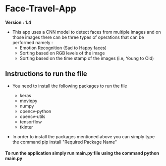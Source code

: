 # Face-Travel-App
**Version : 1.4**

* This app uses a CNN model to detect faces from multiple images and on those images there can be three types of operations that can be performed namely : 
   * Emotion Recognition (Sad to Happy faces)
   * Sorting based on RGB levels of the image 
   * Sorting based on the time stamp of the images (i.e, Young to Old)

## Instructions to run the file 
* You need to install the following packages to run the file

  * keras
  * moviepy
  * numpy
  * opencv-python
  * opencv-utils
  * tensorflow
  * tkinter

* In order to install the packages mentioned above you can simply type the command pip install "Required Package Name"

#### To run the application simply run main.py file using the command python main.py
